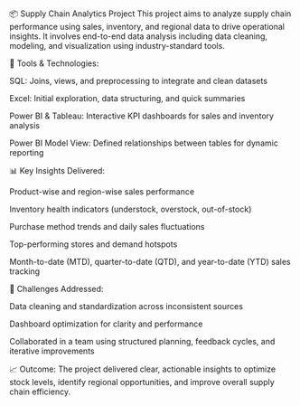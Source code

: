 📦 Supply Chain Analytics Project
This project aims to analyze supply chain performance using sales, inventory, and regional data to drive operational insights. It involves end-to-end data analysis including data cleaning, modeling, and visualization using industry-standard tools.

🔧 Tools & Technologies:

SQL: Joins, views, and preprocessing to integrate and clean datasets

Excel: Initial exploration, data structuring, and quick summaries

Power BI & Tableau: Interactive KPI dashboards for sales and inventory analysis

Power BI Model View: Defined relationships between tables for dynamic reporting

📊 Key Insights Delivered:

Product-wise and region-wise sales performance

Inventory health indicators (understock, overstock, out-of-stock)

Purchase method trends and daily sales fluctuations

Top-performing stores and demand hotspots

Month-to-date (MTD), quarter-to-date (QTD), and year-to-date (YTD) sales tracking

🚧 Challenges Addressed:

Data cleaning and standardization across inconsistent sources

Dashboard optimization for clarity and performance

Collaborated in a team using structured planning, feedback cycles, and iterative improvements

📈 Outcome:
The project delivered clear, actionable insights to optimize stock levels, identify regional opportunities, and improve overall supply chain efficiency.
